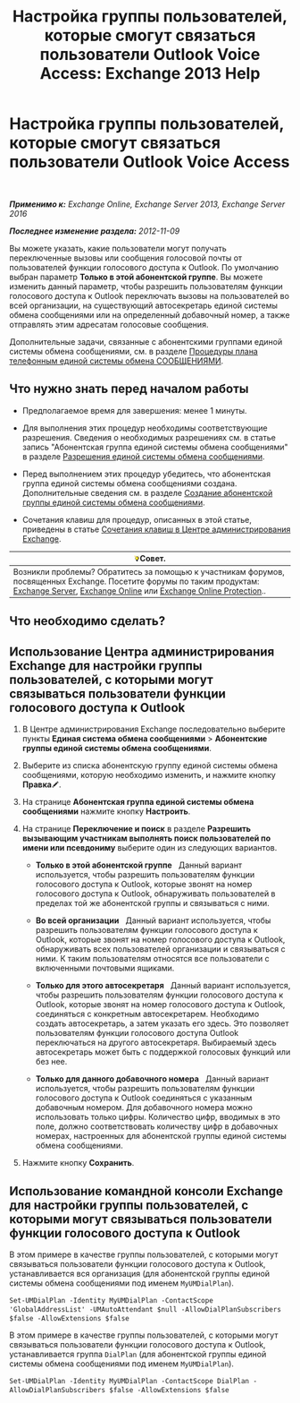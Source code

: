 ﻿---
title: 'Настройка группы пользователей, которые смогут связаться пользователи Outlook Voice Access: Exchange 2013 Help'
TOCTitle: Настройка группы пользователей, которые смогут связаться пользователи Outlook Voice Access
ms:assetid: a8dc0f9e-dc86-4128-af63-d4e550aed5bb
ms:mtpsurl: https://technet.microsoft.com/ru-ru/library/Ee423551(v=EXCHG.150)
ms:contentKeyID: 50488810
ms.date: 05/22/2018
mtps_version: v=EXCHG.150
ms.translationtype: MT
---

# Настройка группы пользователей, которые смогут связаться пользователи Outlook Voice Access

 

_**Применимо к:** Exchange Online, Exchange Server 2013, Exchange Server 2016_

_**Последнее изменение раздела:** 2012-11-09_

Вы можете указать, какие пользователи могут получать переключенные вызовы или сообщения голосовой почты от пользователей функции голосового доступа к Outlook. По умолчанию выбран параметр **Только в этой абонентской группе**. Вы можете изменить данный параметр, чтобы разрешить пользователям функции голосового доступа к Outlook переключать вызовы на пользователей во всей организации, на существующий автосекретарь единой системы обмена сообщениями или на определенный добавочный номер, а также отправлять этим адресатам голосовые сообщения.

Дополнительные задачи, связанные с абонентскими группами единой системы обмена сообщениями, см. в разделе [Процедуры плана телефонным единой системы обмена СООБЩЕНИЯМИ](um-dial-plan-procedures-exchange-2013-help.md).

## Что нужно знать перед началом работы

  - Предполагаемое время для завершения: менее 1 минуты.

  - Для выполнения этих процедур необходимы соответствующие разрешения. Сведения о необходимых разрешениях см. в статье запись "Абонентская группа единой системы обмена сообщениями" в разделе [Разрешения единой системы обмена сообщениями](unified-messaging-permissions-exchange-2013-help.md).

  - Перед выполнением этих процедур убедитесь, что абонентская группа единой системы обмена сообщениями создана. Дополнительные сведения см. в разделе [Создание абонентской группы единой системы обмена сообщениями](create-a-um-dial-plan-exchange-2013-help.md).

  - Сочетания клавиш для процедур, описанных в этой статье, приведены в статье [Сочетания клавиш в Центре администрирования Exchange](keyboard-shortcuts-in-the-exchange-admin-center-exchange-online-protection-help.md).

<table>
<thead>
<tr class="header">
<th><img src="images/Bb124558.tip(EXCHG.150).gif" title="Совет" alt="Совет" />Совет.</th>
</tr>
</thead>
<tbody>
<tr class="odd">
<td>Возникли проблемы? Обратитесь за помощью к участникам форумов, посвященных Exchange. Посетите форумы по таким продуктам: <a href="https://go.microsoft.com/fwlink/p/?linkid=60612">Exchange Server</a>, <a href="https://go.microsoft.com/fwlink/p/?linkid=267542">Exchange Online</a> или <a href="https://go.microsoft.com/fwlink/p/?linkid=285351">Exchange Online Protection</a>..</td>
</tr>
</tbody>
</table>


## Что необходимо сделать?

## Использование Центра администрирования Exchange для настройки группы пользователей, с которыми могут связываться пользователи функции голосового доступа к Outlook

1.  В Центре администрирования Exchange последовательно выберите пункты **Единая система обмена сообщениями** \> **Абонентские группы единой системы обмена сообщениями**.

2.  Выберите из списка абонентскую группу единой системы обмена сообщениями, которую необходимо изменить, и нажмите кнопку **Правка**![Значок редактирования](images/Bb124582.6f53ccb2-1f13-4c02-bea0-30690e6ea71d(EXCHG.150).gif "Значок редактирования").

3.  На странице **Абонентская группа единой системы обмена сообщениями** нажмите кнопку **Настроить**.

4.  На странице **Переключение и поиск** в разделе **Разрешить вызывающим участникам выполнять поиск пользователей по имени или псевдониму** выберите один из следующих вариантов.
    
      - **Только в этой абонентской группе**   Данный вариант используется, чтобы разрешить пользователям функции голосового доступа к Outlook, которые звонят на номер голосового доступа к Outlook, обнаруживать пользователей в пределах той же абонентской группы и связываться с ними.
    
      - **Во всей организации**   Данный вариант используется, чтобы разрешить пользователям функции голосового доступа к Outlook, которые звонят на номер голосового доступа к Outlook, обнаруживать всех пользователей организации и связываться с ними. К таким пользователям относятся все пользователи с включенными почтовыми ящиками.
    
      - **Только для этого автосекретаря**   Данный вариант используется, чтобы разрешить пользователям функции голосового доступа к Outlook, которые звонят на номер голосового доступа к Outlook, соединяться с конкретным автосекретарем. Необходимо создать автосекретарь, а затем указать его здесь. Это позволяет пользователям функции голосового доступа Outlook переключаться на другого автосекретаря. Выбираемый здесь автосекретарь может быть с поддержкой голосовых функций или без нее.
    
      - **Только для данного добавочного номера**   Данный вариант используется, чтобы разрешить пользователям функции голосового доступа к Outlook соединяться с указанным добавочным номером. Для добавочного номера можно использовать только цифры. Количество цифр, вводимых в это поле, должно соответствовать количеству цифр в добавочных номерах, настроенных для абонентской группы единой системы обмена сообщениями.

5.  Нажмите кнопку **Сохранить**.

## Использование командной консоли Exchange для настройки группы пользователей, с которыми могут связываться пользователи функции голосового доступа к Outlook

В этом примере в качестве группы пользователей, с которыми могут связываться пользователи функции голосового доступа к Outlook, устанавливается вся организация (для абонентской группы единой системы обмена сообщениями под именем `MyUMDialPlan`).

    Set-UMDialPlan -Identity MyUMDialPlan -ContactScope 'GlobalAddressList' -UMAutoAttendant $null -AllowDialPlanSubscribers $false -AllowExtensions $false

В этом примере в качестве группы пользователей, с которыми могут связываться пользователи функции голосового доступа к Outlook, устанавливается группа `DialPlan` (для абонентской группы единой системы обмена сообщениями под именем `MyUMDialPlan`).

    Set-UMDialPlan -Identity MyUMDialPlan -ContactScope DialPlan -AllowDialPlanSubscribers $false -AllowExtensions $false

